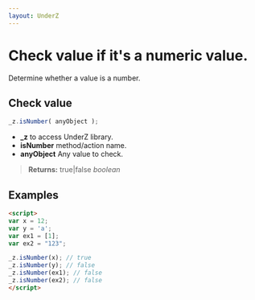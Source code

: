 ```yaml
---
layout: UnderZ
---
```

# Check value if it's a numeric value.
Determine whether a value is a number.

## Check value
```js
_z.isNumber( anyObject );
```

* **_z** to access UnderZ library.
* **isNumber** method/action name.
* **anyObject** Any value to check.

> **Returns:** true|false _boolean_

## Examples

```html
<script>
var x = 12;
var y = 'a';
var ex1 = [1];
var ex2 = "123";

_z.isNumber(x); // true
_z.isNumber(y); // false
_z.isNumber(ex1); // false 
_z.isNumber(ex2); // false
</script>

```
